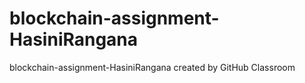 # blockchain-assignment-HasiniRangana
blockchain-assignment-HasiniRangana created by GitHub Classroom
